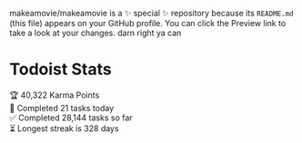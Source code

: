 makeamovie/makeamovie is a ✨ special ✨ repository because its `README.md` (this file) appears on your GitHub profile.
You can click the Preview link to take a look at your changes. darn right ya can

# Todoist Stats

<!-- TODO-IST:START -->
🏆  40,322 Karma Points           
🌸  Completed 21 tasks today           
✅  Completed 28,144 tasks so far           
⏳  Longest streak is 328 days
<!-- TODO-IST:END -->